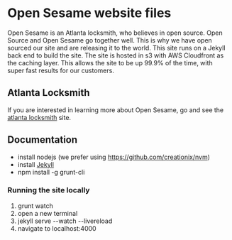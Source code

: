 # Open Sesame website files

Open Sesame is an Atlanta locksmith, who believes in open source. 
Open Source and Open Sesame go together well. This is why we have open sourced our site and are releasing it to the world. This site runs on a Jekyll back end to build the site. 
The site is hosted in s3 with AWS Cloudfront as the caching layer. This allows the site to be up 99.9% of the time, with super fast results for our customers.

## Atlanta Locksmith

If you are interested in learning more about Open Sesame, go and see the [atlanta locksmith](http://atlantacarlocksmith.com) site.

## Documentation

* install nodejs (we prefer using https://github.com/creationix/nvm)
* install [Jekyll](http://jekyllrb.com)
* npm install -g grunt-cli

### Running the site locally

1. grunt watch
2. open a new terminal
3. jekyll serve --watch --livereload
4. navigate to localhost:4000
